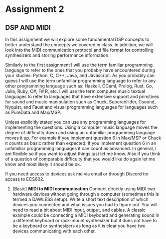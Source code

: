 # Assignment 2 

DSP AND MIDI 
------------------

In this assignment we will explore some fundamental DSP concepts 
to better understand the concepts we covered in class. In addition, 
we will look into the MIDI communication protocol and file format for 
controlling synthesizers and storing performance information. 

Similarly to the first assignment I will use the term familiar programming 
language to refer to the ones that you probably have encountered during your 
studies: Python, C, C++, Java, and Javascript. As you probably can guess I will use the
term unfamiliar programming language to refer to any other programming
language such as: Haskell, OCaml, Prolog, Rust, Go, Julia, Ruby, C#, F#
R, etc. I will use the term computer music textual languages to refer to languages 
that have extensive support and primitives for sound and music manipulation such as 
Chuck, Supercollider, Csound, Nyquist, and Faust and visual programming languages 
for languages such as PureData and Max/MSP. 

Unless explicitly stated you can use any programming languages for implementing 
the questions. Using a computer music language moves the degree of difficulty down and using an unfamiliar programming language moves it up. For example if you implement question 6 in Max/MSP or Chuck it counts as basic rather than expected. If you implement question 6 in an unfamiliar programming languages it can count as advanced. In general, I am flexible so if you want to adjust things just let me know. Also if you 
think of a question of comparable difficulty that you would like do again let me know and most likely 
it should be ok. 

If you need access to devices ask me via email or through Discord for 
access to ECS602. 


1. (Basic) **MIDI to MIDI communication**  Connect directly using MIDI two hardware devices without going through a computer (sometimes this is termed a DAWLESS setup). Write a short text description of which devices you connected and what issues you had to figure out. You will need to read a bit about MIDI input, output, and cables. A classic example could be connecting a MIDI keyboard and generating sound in a different keyboard or rack-mount synthesizer but it does not have to be a keyboard or synthesizers as long as it is clear you have 
two devices communicating with each other. 
